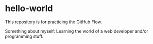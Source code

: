 # hello-world
This repository is for practicing the GitHub Flow.

Something about myself:
Learning the world of a web developer and/or programming stuff.
